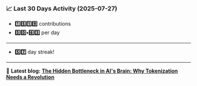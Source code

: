<!--START_STATS-->
### 📈 Last 30 Days Activity (2025-07-27)  
- **1️⃣5️⃣1️⃣9️⃣** contributions  
- **5️⃣0️⃣•6️⃣3️⃣** per day
---
- **5️⃣7️⃣** day streak!
---
📝 **Latest blog:** [**The Hidden Bottleneck in AI's Brain: Why Tokenization Needs a Revolution**](https://andriak.com/blog/tokenization-revolution)
<!--END_STATS-->

